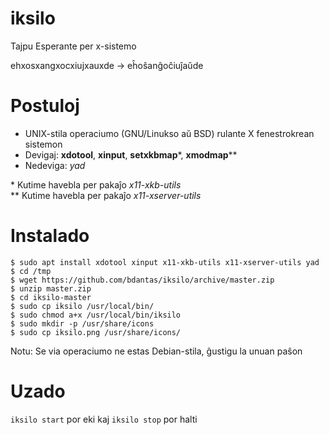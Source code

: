 # iksilo
Tajpu Esperante per x-sistemo

ehxosxangxocxiujxauxde -> eĥoŝanĝoĉiuĵaŭde

# Postuloj
- UNIX-stila operaciumo (GNU/Linukso aŭ BSD) rulante X fenestrokrean sistemon
- Devigaj: **xdotool**, **xinput**, **setxkbmap***, **xmodmap****
- Nedeviga: *yad*

\* Kutime havebla per pakaĵo *x11-xkb-utils*  
** Kutime havebla per pakaĵo *x11-xserver-utils*

# Instalado
```
$ sudo apt install xdotool xinput x11-xkb-utils x11-xserver-utils yad
$ cd /tmp
$ wget https://github.com/bdantas/iksilo/archive/master.zip
$ unzip master.zip
$ cd iksilo-master
$ sudo cp iksilo /usr/local/bin/
$ sudo chmod a+x /usr/local/bin/iksilo
$ sudo mkdir -p /usr/share/icons
$ sudo cp iksilo.png /usr/share/icons/
```
Notu: Se via operaciumo ne estas Debian-stila, ĝustigu la unuan paŝon

# Uzado
`iksilo start` por eki kaj `iksilo stop` por halti
